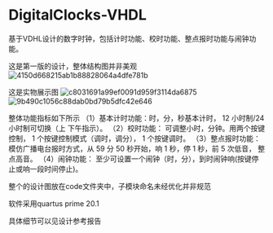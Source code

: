 # DigitalClocks-VHDL
基于VDHL设计的数字时钟，包括计时功能、校时功能、整点报时功能与闹钟功能。


这是第一版的设计，整体结构图并非美观
![4150d668215ab1b88828064a4dfe781b](https://github.com/user-attachments/assets/b02893b3-3e92-4ff2-8ed4-d8cb7d18d3db)

这是实物展示图
![c8031691a99ef0091d959f3114da6875](https://github.com/user-attachments/assets/882edb02-e215-490e-96d7-ed32f827ac8a)
![9b490c1056c88dab0bd79b5dfc42e646](https://github.com/user-attachments/assets/bac0ff17-cd6c-413b-92e4-f626d2d97531)


整体功能指标如下所示
（1）基本计时功能：时，分，秒基本计时， 12 小时制/24 小时制可切换（上
下午指示）。
（2）校时功能：
可调整小时，分钟。用两个按键控制， 1 个按键控制模式（调时，调分）， 1
个按键调时。
（3）整点报时功能：
模仿广播电台报时方式，从 59 分 50 秒开始，响 1 秒，停 1 秒，前 5 次低音，
整点高音。
（4）闹钟功能：
至少可设置一个闹钟（时，分），到时闹钟响(按键停止或响一段时间停止)。

整个的设计图放在code文件夹中，子模块命名未经优化并非规范

软件采用quartus prime 20.1

具体细节可以见设计参考报告
